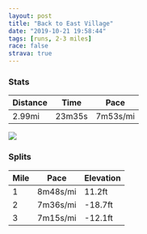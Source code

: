 ```yaml
---
layout: post
title: "Back to East Village"
date: "2019-10-21 19:58:44"
tags: [runs, 2-3 miles]
race: false
strava: true
---
```


### Stats

| Distance | Time | Pace |
|----------|------|------|
|2.99mi|23m35s|7m53s/mi|

<img src='https://maps.googleapis.com/maps/api/staticmap?maptype=roadmap&path=enc:oeowFrllbMJDx@z@BBADLRPDFLLHn@TCLRNr@ZHHz@n@xAVTNL@LHLPTLh@h@?DNDABJBJHVD\N`@TLLj@\PF?DA?CJBRD@ELFz@AXBXDJDh@APBF?j@BRAn@Kf@@NAJEFIn@Sp@Ib@Cn@Mj@AX[jAE\GL?JIVCVIZAVOt@?TCb@CROj@?t@O`@?Lk@rBQpA?NMXAHO\Gr@CBCf@MROhAMTa@pAGr@Qd@Cd@O\_@tBILETGDQr@_@dAE`@EN?DIhAYbAOLANGD?LEFC^If@C\EHE`@GH?DKPWr@[bAKh@Ix@IXk@xCOZQtAGPIl@EFEXE^Ur@G\IT[xBOj@OPIXe@vCWx@Mt@GREd@o@rDEh@GFGh@GHKb@Kz@?r@EFEXEFOx@_@fAQZc@rAGFUHM@QEYSUUG?WKWESKSAk@DGDEAIXGBMT@BEPC^KZSb@KJQr@SRMMQ?OGe@YkAS[MEG]Ii@Cm@]uA_@i@_@MEKMUEADUGWQOS[So@Wo@c@AKGIg@_@CGg@_@}@]k@KOAMKEKSGqAm@IE?GCKKWaAm@Ui@MIQGa@Yq@]SWs@Um@e@e@W&key=AIzaSyC1MId7bFpkLXNAaYhBSTb8jLyiSqzbDtM&size=800x800&markers=color:yellow|label:S|40.71528,-73.96058&markers=color:green|label:F|40.726900000000064,-73.98297999999998'>

### Splits

| Mile | Pace | Elevation |
|------|------|-----------|
|1|8m48s/mi|11.2ft|
|2|7m36s/mi|-18.7ft|
|3|7m15s/mi|-12.1ft|
